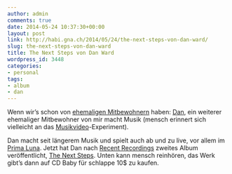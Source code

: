 ```yaml
---
author: admin
comments: true
date: 2014-05-24 10:37:30+00:00
layout: post
link: http://habi.gna.ch/2014/05/24/the-next-steps-von-dan-ward/
slug: the-next-steps-von-dan-ward
title: The Next Steps von Dan Ward
wordpress_id: 3448
categories:
- personal
tags:
- album
- dan
---
```


Wenn wir’s schon von [ehemaligen Mitbewohnern](http://habi.gna.ch/2014/04/16/zu-nachtschlafender-zyt/) haben: [Dan](http://danward.ch), ein weiterer ehemaliger Mitbewohner von mir macht Musik (mensch erinnert sich vielleicht an das [Musikvideo](http://habi.gna.ch/2011/09/03/waiting-for-you-geheimprojekt/)-Experiment).

Dan macht seit längerem Musik und spielt auch ab und zu live, vor allem im [Prima Luna](http://www.prima-luna.ch/musikprogramm/). Jetzt hat Dan nach [Recent Recordings](http://www.cdbaby.com/cd/danward3) zweites Album veröffentlicht, [The Next Steps](http://danward.ch/albums/). Unten kann mensch reinhören, das Werk gibt’s dann auf CD Baby für schlappe 10$ zu kaufen.



